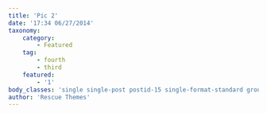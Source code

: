 ```yaml
---
title: 'Pic 2'
date: '17:34 06/27/2014'
taxonomy:
    category:
        - Featured
    tag:
        - fourth
        - third
    featured:
        - '1'
body_classes: 'single single-post postid-15 single-format-standard group-blog'
author: 'Rescue Themes'
---
```


